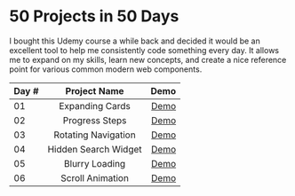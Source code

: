 50 Projects in 50 Days
======================

I bought this Udemy course a while back and decided it would be an excellent tool to help me consistently code something every day. It allows me to expand on my skills, learn new concepts, and create a nice reference point for various common modern web components.

| Day # | Project Name | Demo |
| :--- | :----: | ---: |
| 01   | Expanding Cards      | [Demo](https://codepen.io/borocodes/pen/jOYWZeN) |
| 02   | Progress Steps       | [Demo](https://codepen.io/borocodes/pen/ExoPEKw) |
| 03   | Rotating Navigation  | [Demo](https://codepen.io/borocodes/pen/zYpqdoJ) |
| 04   | Hidden Search Widget | [Demo](https://codepen.io/borocodes/pen/VwyaVQG) |
| 05   | Blurry Loading       | [Demo](https://codepen.io/borocodes/pen/oNpxmMZ) |
| 06   | Scroll Animation     | [Demo](https://codepen.io/borocodes/pen/LYeRbgG) |
